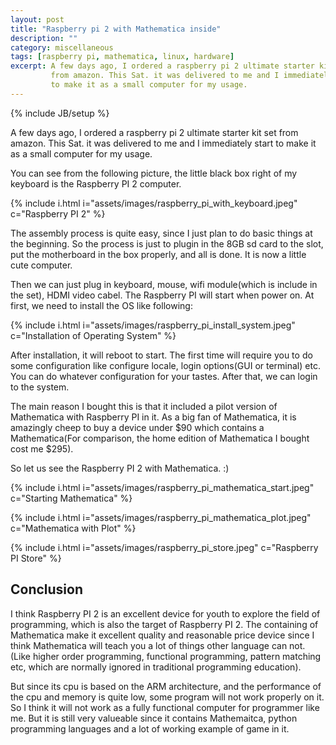 ```yaml
---
layout: post
title: "Raspberry pi 2 with Mathematica inside"
description: ""
category: miscellaneous
tags: [raspberry pi, mathematica, linux, hardware]
excerpt: A few days ago, I ordered a raspberry pi 2 ultimate starter kit set
         from amazon. This Sat. it was delivered to me and I immediately start 
         to make it as a small computer for my usage.
---
```

{% include JB/setup %}

A few days ago, I ordered a raspberry pi 2 ultimate starter kit set
from amazon. This Sat. it was delivered to me and I immediately start 
to make it as a small computer for my usage.

You can see from the following picture, the little black box right of 
my keyboard is the Raspberry PI 2 computer. 

{% include i.html i="assets/images/raspberry_pi_with_keyboard.jpeg" c="Raspberry PI 2" %}

The assembly process is quite easy, since I just plan to do basic things at 
the beginning. So the process is just to plugin in the 8GB sd card to the slot, 
put the motherboard in the box properly, and all is done. It is now a little
cute computer.

Then we can just plug in keyboard, mouse, wifi module(which is include in the 
set), HDMI video cabel. The Raspberry PI will start when power on. At first, 
we need to install the OS like following:

{% include i.html i="assets/images/raspberry_pi_install_system.jpeg" c="Installation of Operating System" %}

After installation, it will reboot to start. The first time will require you to 
do some configuration like configure locale, login options(GUI or terminal) etc.
You can do whatever configuration for your tastes. After that, we can login to 
the system. 

The main reason I bought this is that it included a pilot version of Mathematica
with Raspberry PI in it. As a big fan of Mathematica, it is amazingly cheep to 
buy a device under $90 which contains a Mathematica(For comparison, the home
edition of Mathematica I bought cost me $295). 

So let us see the Raspberry PI 2 with Mathematica. :)

{% include i.html i="assets/images/raspberry_pi_mathematica_start.jpeg" c="Starting Mathematica" %}

{% include i.html i="assets/images/raspberry_pi_mathematica_plot.jpeg" c="Mathematica with Plot" %}

{% include i.html i="assets/images/raspberry_pi_store.jpeg" c="Raspberry PI Store" %}

## Conclusion

I think Raspberry PI 2 is an excellent device for youth to explore the field 
of programming, which is also the target of Raspberry PI 2. The containing of 
Mathematica make it excellent quality and reasonable price device since I think
Mathematica will teach you a lot of things other language can not. (Like higher
order programming, functional programming, pattern matching etc, which are 
normally ignored in traditional programming education). 

But since its cpu is based on the ARM architecture, and the performance of the 
cpu and memory is quite low, some program will not work properly on it. So I 
think it will not work as a fully functional computer for programmer like me. 
But it is still very valueable since it contains Mathemaitca, python 
programming languages and a lot of working example of game in it. 

